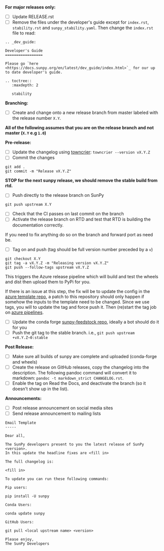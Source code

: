 **For major releases only:**
- [ ] Update RELEASE.rst
- [ ] Remove the files under the developer's guide except for `index.rst`, `stability.rst` and `sunpy_stability.yaml`. Then change the `index.rst` file to read:

```
.. _dev_guide:

Developer's Guide
=================

Please go `here <https://docs.sunpy.org/en/latest/dev_guide/index.html>`_ for our up to date developer's guide.

.. toctree::
   :maxdepth: 2

   stability
```

**Branching:**
- [ ] Create and change onto a new release branch from master labeled with the release number ```X.Y```.

**All of the following assumes that you are on the release branch and not master (`X.Y` e.g `1.0`)**

**Pre-release:**

- [ ] Update the changelog using [towncrier](https://pypi.org/project/towncrier/): `towncrier --version vX.Y.Z`
- [ ] Commit the changes
```
git add .
git commit -m "Release vX.Y.Z"
```
**STOP for the next sunpy release, we should remove the stable build from rtd.**

- [ ] Push directly to the release branch on SunPy
```
git push upstream X.Y
```
- [ ] Check that the CI passes on last commit on the branch
- [ ] Activate the release branch on RTD and test that RTD is building the documentation correctly.

If you need to fix anything do so on the branch and forward port as need be.

- [ ] Tag on and push (tag should be full version number preceded by a `v`)
```
git checkout X.Y
git tag -a vX.Y.Z -m "Releasing version vX.Y.Z"
git push --follow-tags upstream vX.Y.Z
```
This triggers the Azure release pipeline which will build and test the wheels and dist then upload them to PyPi for you.


If there is an issue at this step, the fix will be to update the config in the [azure template repo](https://github.com/OpenAstronomy/azure-pipelines-templates), a patch to this repository should only happen if somehow the inputs to the template need to be changed.
Since we use tags, you will to update the tag and force push it.
Then (re)start the tag job on [azure pipelines](https://dev.azure.com/sunpy/sunpy/_build?definitionId=4).

- [ ] Update the conda forge [sunpy-feedstock repo](https://github.com/conda-forge/sunpy-feedstock), ideally a bot should do it for you
- [ ] Push the git tag to the stable branch. i.e., `git push upstream +vX.Y.Z~0:stable`

**Post Release:**
- [ ] Make sure all builds of sunpy are complete and uploaded (conda-forge and wheels)
- [ ] Create the release on GitHub releases, copy the changelog into the description. The following pandoc command will convert it to markdown: `pandoc -t markdown_strict CHANGELOG.rst`.
- [ ] Enable the tag on Read the Docs, and deactivate the branch (so it doesn't show up in the list).

**Announcements:**
- [ ] Post release announcement on social media sites
- [ ] Send release announcement to mailing lists
``` 
Email Template
-----

Dear all,

The SunPy developers present to you the latest release of SunPy <version>.
In this update the headline fixes are <fill in>

The full changelog is:

<fill in>

To update you can run these following commands:

Pip users:

pip install -U sunpy

Conda Users:

conda update sunpy

GitHub Users:

git pull <local upstream name> <version>

Please enjoy,
The SunPy Developers
```